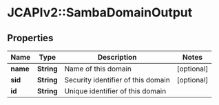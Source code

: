 # JCAPIv2::SambaDomainOutput

## Properties
Name | Type | Description | Notes
------------ | ------------- | ------------- | -------------
**name** | **String** | Name of this domain | [optional] 
**sid** | **String** | Security identifier of this domain | [optional] 
**id** | **String** | Unique identifier of this domain | 


